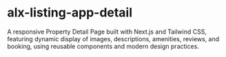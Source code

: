 # alx-listing-app-detail
A responsive Property Detail Page built with Next.js and Tailwind CSS, featuring dynamic display of images, descriptions, amenities, reviews, and booking, using reusable components and modern design practices.
